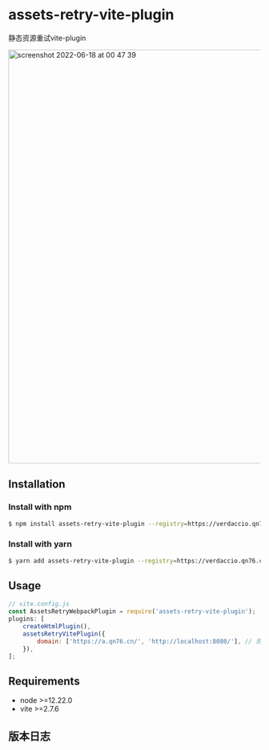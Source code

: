 # assets-retry-vite-plugin

静态资源重试vite-plugin

<img width="827" alt="screenshot 2022-06-18 at 00 47 39" src="https://user-images.githubusercontent.com/37169906/174351359-72ae0089-51c4-41d6-a910-43f68a1dcb8e.png">

## Installation

### Install with npm
```bash
$ npm install assets-retry-vite-plugin --registry=https://verdaccio.qn76.cn/
```

### Install with yarn
```bash
$ yarn add assets-retry-vite-plugin --registry=https://verdaccio.qn76.cn/
```

## Usage

```javascript
// vite.config.js
const AssetsRetryWebpackPlugin = require('assets-retry-vite-plugin');
plugins: [
    createHtmlPlugin(),
    assetsRetryVitePlugin({
        domain: ['https://a.qn76.cn/', 'http://localhost:8080/'], // 测试cdn域名
    }),
];
```

## Requirements

- node >=12.22.0
- vite >=2.7.6

## 版本日志
